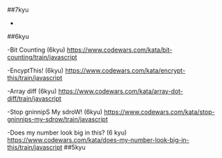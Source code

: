 #

##7kyu

-


##6kyu

-Bit Counting (6kyu)
https://www.codewars.com/kata/bit-counting/train/javascript

-EncyptThis! (6kyu)
https://www.codewars.com/kata/encrypt-this/train/javascript

-Array diff (6kyu)
https://www.codewars.com/kata/array-dot-diff/train/javascript

-Stop gninnipS My sdroW! (6kyu)
https://www.codewars.com/kata/stop-gninnips-my-sdrow/train/javascript

-Does my number look big in this? (6 kyu)
https://www.codewars.com/kata/does-my-number-look-big-in-this/train/javascript
##5kyu

